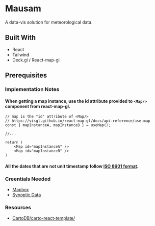 # Mausam

A data-vis solution for meteorological data.

## Built With

- React
- Tailwind
- Deck.gl / React-map-gl

## Prerequisites

### Implementation Notes

#### When getting a map instance, use the id attribute provided to `<Map/>` component from react-map-gl.

```tsx
// map is the "id" attribute of <Map/>
// https://visgl.github.io/react-map-gl/docs/api-reference/use-map
const { mapInstanceA, mapInstanceB } = useMap();

//...

return (
    <Map id="mapInstanceA" />
    <Map id="mapInstanceB" />
)

```

#### All the dates that are not unit timestamp follow [ISO 8601 format](https://en.wikipedia.org/wiki/ISO_8601).

### Creentials Needed

- [Mapbox](https://www.mapbox.com/)
- [Synoptic Data](https://customer.synopticdata.com/credentials/)

### Resources

- [CartoDB/carto-react-template/](https://github.com/CartoDB/carto-react-template/tree/7c6200f9bedafba6e1230360a7e4e56e2bc9eb70)

